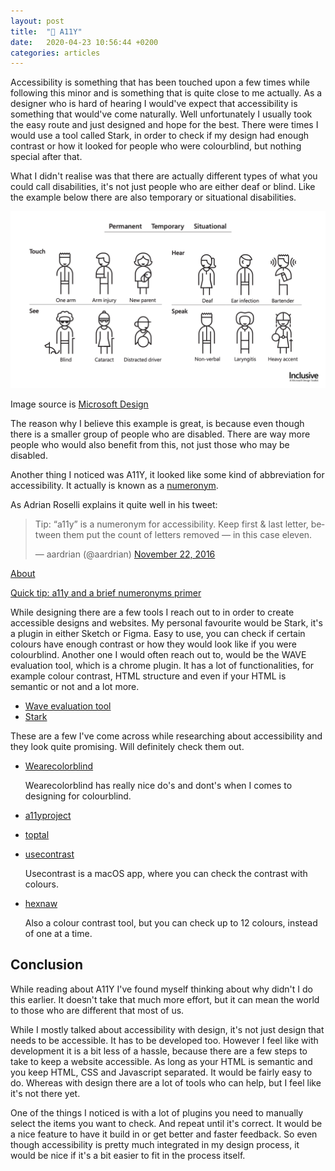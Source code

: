 ```yaml
---
layout: post
title:  "🤘 A11Y"
date:   2020-04-23 10:56:44 +0200
categories: articles
---
```

Accessibility is something that has been touched upon a few times while following this minor and is something that is quite close to me actually. As a designer who is hard of hearing I would've expect that accessibility is something that would've come naturally. Well unfortunately I usually took the easy route and just designed and hope for the best. There were times I would use a tool called Stark, in order to check if my design had enough contrast or how it looked for people who were colourblind, but nothing special after that.

What I didn't realise was that there are actually different types of what you could call disabilities, it's not just people who are either deaf or blind. Like the example below there are also temporary or situational disabilities.

<img src="/img/inclusive-design.png" alt="image with characters who have different types of disabilities">

Image source is [Microsoft Design](https://www.microsoft.com/design/inclusive/)

The reason why I believe this example is great, is because even though there is a smaller group of people who are disabled. There are way more people who would also benefit from this, not just those who may be disabled.

Another thing I noticed was A11Y, it looked like some kind of abbreviation for accessibility. It actually is known as a [numeronym](https://www.notion.so/A11Y-3f1af4fc012d4155a1c722cb732b6519#05fa02b317d848bd9f4dae773a388130).

As Adrian Roselli explains it quite well in his tweet:

<blockquote class="twitter-tweet"><p lang="en" dir="ltr">Tip: “a11y” is a numeronym for accessibility. Keep first & last letter, between them put the count of letters removed — in this case eleven.</p>— aardrian (@aardrian) <a href="[https://twitter.com/aardrian/status/801084161368920064?ref_src=twsrc^tfw](https://twitter.com/aardrian/status/801084161368920064?ref_src=twsrc%5Etfw)">November 22, 2016</a></blockquote> <script async src="[https://platform.twitter.com/widgets.js](https://platform.twitter.com/widgets.js)" charset="utf-8"></script>

[About](https://a11yproject.com/about/)

[Quick tip: a11y and a brief numeronyms primer](https://a11yproject.com/posts/a11y-and-other-numeronyms/)

While designing there are a few tools I reach out to in order to create accessible designs and websites. My personal favourite would be Stark, it's a plugin in either Sketch or Figma. Easy to use, you can check if certain colours have enough contrast or how they would look like if you were colourblind. Another one I would often reach out to, would be the WAVE evaluation tool, which is a chrome plugin. It has a lot of functionalities, for example colour contrast, HTML structure and even if your HTML is semantic or not and a lot more.

- [Wave evaluation tool](https://chrome.google.com/webstore/detail/wave-evaluation-tool/jbbplnpkjmmeebjpijfedlgcdilocofh)
- [Stark](https://www.getstark.co/)

These are a few I've come across while researching about accessibility and they look quite promising. Will definitely check them out.

- [Wearecolorblind](https://wearecolorblind.com/examples/)

    Wearecolorblind has really nice do's and dont's when I comes to designing for colourblind.

- [a11yproject](https://a11yproject.com/)
- [toptal](https://www.toptal.com/designers/colorfilter)
- [usecontrast](https://usecontrast.com/)

    Usecontrast is a macOS app, where you can check the contrast with colours.

- [hexnaw](https://hexnaw.com/)

    Also a colour contrast tool, but you can check up to 12 colours, instead of one at a time.

## Conclusion

While reading about A11Y I've found myself thinking about why didn't I do this earlier. It doesn't take that much more effort, but it can mean the world to those who are different that most of us. 

While I mostly talked about accessibility with design, it's not just design that needs to be accessible. It has to be developed too. However I feel like with development it is a bit less of a hassle, because there are a few steps to take to keep a website accessible. As long as your HTML is semantic and you keep HTML, CSS and Javascript separated. It would be fairly easy to do. Whereas with design there are a lot of tools who can help, but I feel like it's not there yet. 

One of the things I noticed is with a lot of plugins you need to manually select the items you want to check. And repeat until it's correct. It would be a nice feature to have it build in or get better and faster feedback. So even though accessibility is pretty much integrated in my design process, it would be nice if it's a bit easier to fit in the process itself.